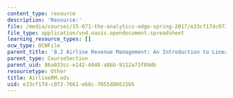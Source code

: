 ```yaml
---
content_type: resource
description: 'Resource:'
file: /media/courses/15-071-the-analytics-edge-spring-2017/e33cf17dc0727661e68c7055d86615b5_AirlineRM.ods
file_type: application/vnd.oasis.opendocument.spreadsheet
learning_resource_types: []
ocw_type: OCWFile
parent_title: '8.2 Airline Revenue Management: An Introduction to Linear Optimization '
parent_type: CourseSection
parent_uid: 86a033cc-e142-d448-a8bb-9112a73f89db
resourcetype: Other
title: AirlineRM.ods
uid: e33cf17d-c072-7661-e68c-7055d86615b5
---
```

